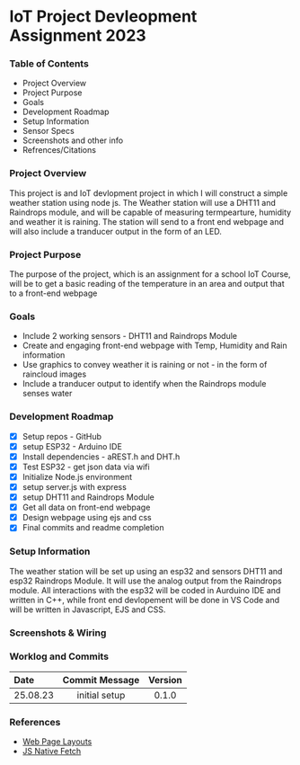 # IoT Project Devleopment Assignment 2023

### Table of Contents

 - Project Overview
 - Project Purpose
 - Goals
 - Development Roadmap
 - Setup Information
 - Sensor Specs
 - Screenshots and other info
 - Refrences/Citations

### Project Overview
This project is and IoT devlopment project in which I will construct a simple weather station using node js. The Weather station will use a DHT11 and Raindrops module, and will be capable of measuring termpearture, humidity and weather it is raining. The station will send to a front end webpage and will also include a tranducer output in the form of an LED.

### Project Purpose
The purpose of the project, which is an assignment for a school IoT Course, will be to get a basic reading of the temperature in an area and output that to a front-end webpage

### Goals
- Include 2 working sensors - DHT11 and Raindrops Module
- Create and engaging front-end webpage with Temp, Humidity and Rain information
- Use graphics to convey weather it is raining or not - in the form of raincloud images
- Include a tranducer output to identify when the Raindrops module senses water

### Development Roadmap

- [x] Setup repos - GitHub
- [x] setup ESP32 - Arduino IDE
- [x] Install dependencies - aREST.h and DHT.h
- [x] Test ESP32 - get json data via wifi
- [x] Initialize Node.js environment
- [x] setup server.js with express
- [X] setup DHT11 and Raindrops Module
- [X] Get all data on front-end webpage
- [X] Design webpage using ejs and css
- [X] Final commits and readme completion

### Setup Information
The weather station will be set up using an esp32 and sensors DHT11 and esp32 Raindrops Module. It will use the analog output from the Raindrops module. All interactions with the esp32 will be coded in Aurduino IDE and written in C++, while front end devlopement will be done in VS Code and will be written in Javascript, EJS and CSS. 

### Screenshots & Wiring



### Worklog and Commits

Date | Commit Message | Version
:-----|:----------------:|:--------:
25.08.23 | initial setup | 0.1.0

### References

- [Web Page Layouts](https://www.youtube.com/watch?v=3C_22eBWpjg)
- [JS Native Fetch](https://www.youtube.com/watch?v=MBqS1kYzwTc)

